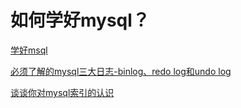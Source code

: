 # 如何学好mysql？
[学好msql](https://zhuanlan.zhihu.com/p/108421544)

[必须了解的mysql三大日志-binlog、redo log和undo log](https://zhuanlan.zhihu.com/p/225754455)

[谈谈你对mysql索引的认识](https://mp.weixin.qq.com/s?__biz=MzIwMDgzMjc3NA==&mid=2247484720&idx=1&sn=7bd7774058e7886eeb3dedb38aa8657a&chksm=96f66759a181ee4f4c177a755c3ac6b6e97fef148bbf4afea8616f4edec33bf6d4f18cda9f69&scene=21#wechat_redirect)
